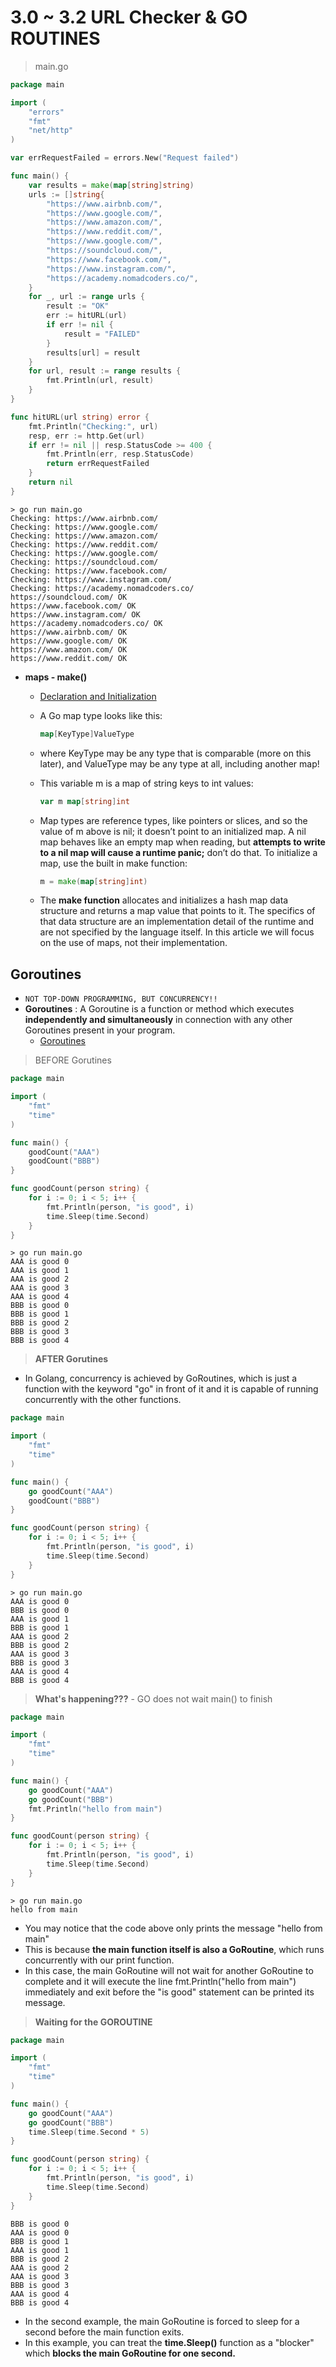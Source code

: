 # 3.0 ~ 3.2 URL Checker & GO ROUTINES

> main.go


```go
package main

import (
	"errors"
	"fmt"
	"net/http"
)

var errRequestFailed = errors.New("Request failed")

func main() {
	var results = make(map[string]string)
	urls := []string{
		"https://www.airbnb.com/",
		"https://www.google.com/",
		"https://www.amazon.com/",
		"https://www.reddit.com/",
		"https://www.google.com/",
		"https://soundcloud.com/",
		"https://www.facebook.com/",
		"https://www.instagram.com/",
		"https://academy.nomadcoders.co/",
	}
	for _, url := range urls {
		result := "OK"
		err := hitURL(url)
		if err != nil {
			result = "FAILED"
		}
		results[url] = result
	}
	for url, result := range results {
		fmt.Println(url, result)
	}
}

func hitURL(url string) error {
	fmt.Println("Checking:", url)
	resp, err := http.Get(url)
	if err != nil || resp.StatusCode >= 400 {
		fmt.Println(err, resp.StatusCode)
		return errRequestFailed
	}
	return nil
}
```

```console
> go run main.go
Checking: https://www.airbnb.com/
Checking: https://www.google.com/
Checking: https://www.amazon.com/
Checking: https://www.reddit.com/
Checking: https://www.google.com/
Checking: https://soundcloud.com/
Checking: https://www.facebook.com/
Checking: https://www.instagram.com/
Checking: https://academy.nomadcoders.co/
https://soundcloud.com/ OK
https://www.facebook.com/ OK
https://www.instagram.com/ OK
https://academy.nomadcoders.co/ OK
https://www.airbnb.com/ OK
https://www.google.com/ OK
https://www.amazon.com/ OK
https://www.reddit.com/ OK
```

-  **maps - make()**
    - [Declaration and Initialization](https://go.dev/blog/maps)
    - A Go map type looks like this:
        
        ```go
        map[KeyType]ValueType
        ```
    
    - where KeyType may be any type that is comparable (more on this later), and ValueType may be any type at all, including another map!

    - This variable m is a map of string keys to int values:

        ```go
        var m map[string]int
        ```
    
    - Map types are reference types, like pointers or slices, and so the value of m above is nil; it doesn’t point to an initialized map. A nil map behaves like an empty map when reading, but **attempts to write to a nil map will cause a runtime panic;** don’t do that. To initialize a map, use the built in make function:
        
        ```go
        m = make(map[string]int)
        ```
    
    - The **make function** allocates and initializes a hash map data structure and returns a map value that points to it. The specifics of that data structure are an implementation detail of the runtime and are not specified by the language itself. In this article we will focus on the use of maps, not their implementation.


## Goroutines
- `NOT TOP-DOWN PROGRAMMING, BUT CONCURRENCY!!`  
- **Goroutines** : A Goroutine is a function or method which executes **independently and simultaneously** in connection with any other Goroutines present in your program.
    - [Goroutines](https://go.dev/tour/concurrency/1)


> BEFORE Gorutines

```go
package main

import (
	"fmt"
	"time"
)

func main() {
	goodCount("AAA")
	goodCount("BBB")
}

func goodCount(person string) {
	for i := 0; i < 5; i++ {
		fmt.Println(person, "is good", i)
		time.Sleep(time.Second)
	}
}
```

```console
> go run main.go
AAA is good 0
AAA is good 1
AAA is good 2
AAA is good 3
AAA is good 4
BBB is good 0
BBB is good 1
BBB is good 2
BBB is good 3
BBB is good 4
```

> **AFTER Gorutines**

- In Golang, concurrency is achieved by GoRoutines, which is just a function with the keyword "go" in front of it and it is capable of running concurrently with the other functions.


```go
package main

import (
	"fmt"
	"time"
)

func main() {
	go goodCount("AAA")
	goodCount("BBB")
}

func goodCount(person string) {
	for i := 0; i < 5; i++ {
		fmt.Println(person, "is good", i)
		time.Sleep(time.Second)
	}
}
```

```console
> go run main.go
AAA is good 0
BBB is good 0
AAA is good 1
BBB is good 1
AAA is good 2
BBB is good 2
AAA is good 3
BBB is good 3
AAA is good 4
BBB is good 4
```


> **What's happening???** - GO does not wait main() to finish  

```go
package main

import (
	"fmt"
	"time"
)

func main() {
	go goodCount("AAA")
	go goodCount("BBB")
    fmt.Println("hello from main")
}

func goodCount(person string) {
	for i := 0; i < 5; i++ {
		fmt.Println(person, "is good", i)
		time.Sleep(time.Second)
	}
}
```

```console
> go run main.go
hello from main
```

- You may notice that the code above only prints the message "hello from main" 
- This is because **the main function itself is also a GoRoutine**, which runs concurrently with our print function. 
- In this case, the main GoRoutine will not wait for another GoRoutine to complete and it will execute the line fmt.Println("hello from main") immediately and exit before the "is good" statement can be printed its message.


> **Waiting for the GOROUTINE**

```go
package main

import (
	"fmt"
	"time"
)

func main() {
	go goodCount("AAA")
	go goodCount("BBB")
	time.Sleep(time.Second * 5)
}

func goodCount(person string) {
	for i := 0; i < 5; i++ {
		fmt.Println(person, "is good", i)
		time.Sleep(time.Second)
	}
}
```

```console
BBB is good 0
AAA is good 0
BBB is good 1
AAA is good 1
BBB is good 2
AAA is good 2
AAA is good 3
BBB is good 3
AAA is good 4
BBB is good 4
```


- In the second example, the main GoRoutine is forced to sleep for a second before the main function exits.
-  In this example, you can treat the **time.Sleep()** function as a "blocker" which **blocks the main GoRoutine for one second.** 